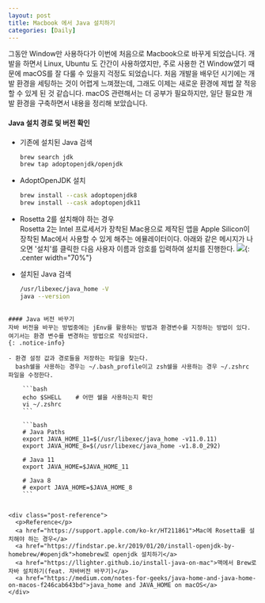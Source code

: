 ```yaml
---
layout: post 
title: Macbook 에서 Java 설치하기
categories: [Daily]
---
```


그동안 Window만 사용하다가 이번에 처음으로 Macbook으로 바꾸게 되었습니다.
개발을 하면서 Linux, Ubuntu 도 간간이 사용하였지만, 주로 사용한 건 Window였기 때문에 macOS를 잘 다룰 수 있을지 걱정도 되었습니다. 
처음 개발을 배우던 시기에는 개발 환경을 세팅하는 것이 어렵게 느껴졌는데, 그래도 이제는 새로운 환경에 제법 잘 적응할 수 있게 된 것 같습니다. 
macOS 관련해서는 더 공부가 필요하지만, 일단 필요한 개발 환경을 구축하면서 내용을 정리해 보았습니다.


#### Java 설치 경로 및 버전 확인
- 기존에 설치된 Java 검색
  ```bash
  brew search jdk
  brew tap adoptopenjdk/openjdk
  ```

- AdoptOpenJDK 설치
  ```bash
  brew install --cask adoptopenjdk8
  brew install --cask adoptopenjdk11
  ```

- Rosetta 2를 설치해야 하는 경우  
  Rosetta 2는 Intel 프로세서가 장착된 Mac용으로 제작된 앱을 Apple Silicon이 장착된 Mac에서 사용할 수 있게 해주는 에뮬레이터이다. 아래와 같은 메시지가 나오면 '설치'를 클릭한 다음 사용자 이름과 암호를 입력하여 설치를 진행한다.
  ![](https://support.apple.com/library/content/dam/edam/applecare/images/ko_KR/macos/Big-Sur/macos-big-sur-software-update-rosetta-alert.jpg){: .center width="70%"}

- 설치된 Java 검색
  ```bash
  /usr/libexec/java_home -V
  java --version
```

#### Java 버전 바꾸기
자바 버전을 바꾸는 방법중에는 jEnv를 활용하는 방법과 환경변수를 지정하는 방법이 있다.  
여기서는 환경 변수를 변경하는 방법으로 작성되었다.  
{: .notice-info}

- 환경 설정 값과 경로들을 저장하는 파일을 찾는다.  
  bash쉘을 사용하는 경우는 ~/.bash_profile이고 zsh쉘을 사용하는 경우 ~/.zshrc 파일을 수정한다.

    ```bash
    echo $SHELL    # 어떤 쉘을 사용하는지 확인
    vi ~/.zshrc
    ```

    ```bash
    # Java Paths
    export JAVA_HOME_11=$(/usr/libexec/java_home -v11.0.11)
    export JAVA_HOME_8=$(/usr/libexec/java_home -v1.8.0_292)
    
    # Java 11
    export JAVA_HOME=$JAVA_HOME_11
    
    # Java 8
    # export JAVA_HOME=$JAVA_HOME_8
    ```
  

<div class="post-reference">
  <p>Reference</p>
  <a href="https://support.apple.com/ko-kr/HT211861">Mac에 Rosetta를 설치해야 하는 경우</a>
  <a href="https://findstar.pe.kr/2019/01/20/install-openjdk-by-homebrew/#openjdk">homebrew로 openjdk 설치하기</a>
  <a href="https://llighter.github.io/install-java-on-mac">맥에서 Brew로 자바 설치하기(feat. 자바버전 바꾸기)</a>
  <a href="https://medium.com/notes-for-geeks/java-home-and-java-home-on-macos-f246cab643bd">java_home and JAVA_HOME on macOS</a>
</div>
